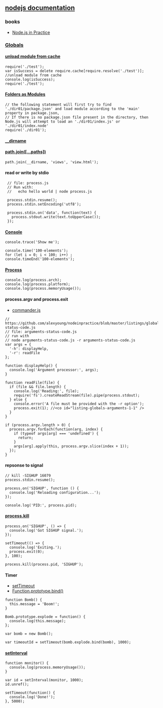 ## [nodejs documentation](https://nodejs.org/en/docs/es6/)
### books
- [Node.js in Practice](https://github.com/alexyoung/nodeinpractice)

### [Globals](https://nodejs.org/dist/latest-v6.x/docs/api/globals.html)

#### [unload module from cache](https://nodejs.org/dist/latest-v6.x/docs/api/globals.html#globals_require)
```node
require('./test');
var isSuccess = delete require.cache[require.resolve('./test')];  //unload module from cache
console.log(isSuccess);
require('./test');
```

#### [Folders as Modules](https://nodejs.org/dist/latest-v6.x/docs/api/modules.html#modules_folders_as_modules)
```node
// the following statement will first try to find './dir01/package.json' and load module according to the 'main' property in package.json,
// If there is no package.json file present in the directory, then Node.js will attempt to load an './dir01/index.js' or './dir01/index.node'
require('./dir01'); 
```

#### [__dirname](https://nodejs.org/dist/latest-v6.x/docs/api/globals.html#globals_dirname) 
#### [path.join([...paths])](https://nodejs.org/dist/latest-v6.x/docs/api/path.html#path_path_join_paths)
```node
path.join(__dirname, 'views', 'view.html');
```

#### read or write by stdio
```node
 // file: process.js
 // Run with:
 //   echo hello world | node process.js

 process.stdin.resume();
 process.stdin.setEncoding('utf8');

 process.stdin.on('data', function(text) {
   process.stdout.write(text.toUpperCase());
 });
```

#### [Console](https://nodejs.org/dist/latest-v6.x/docs/api/console.html)
```node
console.trace('Show me');
```

```node
console.time('100-elements');
for (let i = 0; i < 100; i++) ;
console.timeEnd('100-elements');
```

#### [Process](https://nodejs.org/dist/latest-v6.x/docs/api/process.html)
```node 
console.log(process.arch);
console.log(process.platform);
console.log(process.memoryUsage());
```

#### process.argv and process.exit
- [commander.js](https://github.com/tj/commander.js)
```node 
// https://github.com/alexyoung/nodeinpractice/blob/master/listings/globals/arguments-status-code.js
// file: arguments-status-code.js
// run with
// node arguments-status-code.js -r arguments-status-code.js
var args = {
  '-h': displayHelp,
  '-r': readFile
};

function displayHelp() {
  console.log('Argument processor:', args);
}

function readFile(file) {
  if (file && file.length) {
    console.log('Reading:', file);
    require('fs').createReadStream(file).pipe(process.stdout);
  } else {
    console.error('A file must be provided with the -r option');
    process.exit(1); //<co id="listing-globals-arguments-1-1" />
  }
}

if (process.argv.length > 0) {
  process.argv.forEach(function(arg, index) {
    if (typeof args[arg] === 'undefined') {
      return;
    }
    args[arg].apply(this, process.argv.slice(index + 1));
  });
}
```

#### repsonse to signal
```node
// kill -SIGHUP 16079
process.stdin.resume();

process.on('SIGHUP', function () {
  console.log('Reloading configuration...');
});

console.log('PID:', process.pid);
```

#### [process.kill](https://nodejs.org/dist/latest-v6.x/docs/api/process.html#process_process_kill_pid_signal)
```node
process.on('SIGHUP', () => {
  console.log('Got SIGHUP signal.');
});

setTimeout(() => {
  console.log('Exiting.');
  process.exit(0);
}, 100);

process.kill(process.pid, 'SIGHUP');
```

#### Timer

- [setTimeout](https://nodejs.org/dist/latest-v6.x/docs/api/timers.html#timers_settimeout_callback_delay_args)
- [Function.prototype.bind()](https://developer.mozilla.org/en-US/docs/Web/JavaScript/Reference/Global_Objects/Function/bind)
```node
function Bomb() {
  this.message = 'Boom!';
}

Bomb.prototype.explode = function() {
  console.log(this.message);
};

var bomb = new Bomb();

var timeoutId = setTimeout(bomb.explode.bind(bomb), 1000);

```
#### [setInterval](https://nodejs.org/dist/latest-v6.x/docs/api/timers.html#timers_class_timeout)
```node
function monitor() {
  console.log(process.memoryUsage());
}

var id = setInterval(monitor, 1000);
id.unref();

setTimeout(function() {
  console.log('Done!');
}, 5000);
```












